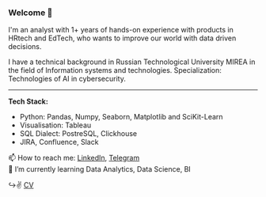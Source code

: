 ### Welcome 👋

I'm an analyst with 1+ years of hands-on experience with products in HRtech and EdTech, who wants to improve our world with data driven decisions. 

I have a technical background in Russian Technological University MIREA in the field of Information systems and technologies. Specialization: Technologies of AI in cybersecurity.
***
**Tech Stack:**<br>
- Python: Pandas, Numpy, Seaborn, Matplotlib and SciKit-Learn
- Visualisation: Tableau
- SQL Dialect: PostreSQL, Clickhouse
- JIRA, Confluence, Slack


📫 How to reach me: [LinkedIn](https://www.linkedin.com/in/stanislav-poltavets-040142227/), [Telegram](https://t.me/staspoltavets51)<br>
🌱 I’m currently learning Data Analytics, Data Science, BI


↪️✌️ [CV](https://drive.google.com/file/d/1VChGPzXfyDxkCwpfdO0-cHmeJJ-vSfIj/view?usp=sharing)



<!--
**maksfray51/maksfray51** is a ✨ _special_ ✨ repository because its `README.md` (this file) appears on your GitHub profile.

Here are some ideas to get you started:

- 🔭 I’m currently working on ...

- 👯 I’m looking to collaborate on ...
- 🤔 I’m looking for help with ...
- 💬 Ask me about ...

- ⚡ Fun fact: ...
-->

